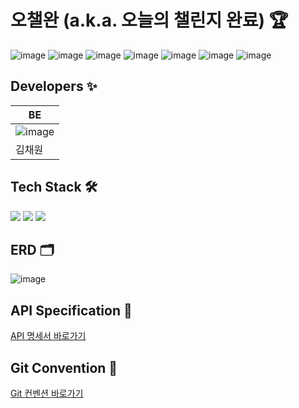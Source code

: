 # 오챌완 (a.k.a. 오늘의 챌린지 완료) 🏆
![image](https://github.com/poten001/Ochaelwan-Server/assets/113420297/f1d9d507-24c0-4346-9bfb-cc1767ac3c7f)
![image](https://github.com/poten001/Ochaelwan-Server/assets/113420297/ae8db02a-34cc-4451-9f95-d20a69da606e)
![image](https://github.com/poten001/Ochaelwan-Server/assets/113420297/10136cd3-31c4-4e0b-9bd9-0eb99aa99ed6)
![image](https://github.com/poten001/Ochaelwan-Server/assets/113420297/125230e5-348a-47cb-bfb9-bc025c5ed71e)
![image](https://github.com/poten001/Ochaelwan-Server/assets/113420297/048c3355-53c7-4888-998e-d7551f0afc77)
![image](https://github.com/poten001/Ochaelwan-Server/assets/113420297/7728b0ea-89dd-4547-aa22-e4f14ad5cb14)
![image](https://github.com/poten001/Ochaelwan-Server/assets/113420297/1daf2b7c-d6b4-4e62-98c4-6174f3caef32)


## Developers ✨
| BE |
|----------|
|![image](https://github.com/poten001/Ochaelwan-Server/assets/113420297/daf86ca5-ec1c-4ba6-9c1a-3c938e718a18)|
| 김채원 |


## Tech Stack 🛠️
<div>
  <img src="https://img.shields.io/badge/springboot-6DB33F?style=for-the-badge&logo=springboot&logoColor=white">
  <img src="https://img.shields.io/badge/springsecurity-6DB33F?style=for-the-badge&logo=springsecurity&logoColor=white">
  <img src="https://img.shields.io/badge/mysql-4479A1?style=for-the-badge&logo=mysql&logoColor=white">
</div>


## ERD 🗂️
![image](https://github.com/poten001/Ochaelwan-Server/assets/113420297/e5601de5-9cd7-4043-b14a-e9f5280d8021)


## API Specification :memo:
[API 명세서 바로가기](https://documenter.getpostman.com/view/32808461/2sA35EaNWv) <br>


## Git Convention 🔗
[Git 컨벤션 바로가기](https://www.notion.so/e1701d54e79340caa4e45a38e3267973) <br>
